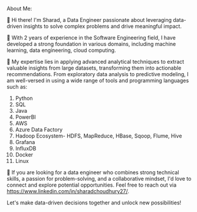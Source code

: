 About Me:

👋 Hi there! I'm Sharad, a Data Engineer passionate about leveraging data-driven insights to solve complex problems and drive meaningful impact. 

💼 With 2 years of experience in the Software Engineering field, I have developed a strong foundation in various domains, including machine learning, data engineering, cloud computing. 

🔬 My expertise lies in applying advanced analytical techniques to extract valuable insights from large datasets, transforming them into actionable recommendations. 
From exploratory data analysis to predictive modeling, I am well-versed in using a wide range of tools and programming languages such as:
1. Python
2. SQL
3. Java
4. PowerBI
5. AWS
6. Azure Data Factory
7. Hadoop Ecosystem- HDFS, MapReduce, HBase, Sqoop, Flume, Hive
8. Grafana
9. InfluxDB
10. Docker
11. Linux

🌟 If you are looking for a data engineer who combines strong technical skills, a passion for problem-solving, and a collaborative mindset, I'd love to connect and explore potential opportunities. 
Feel free to reach out via https://www.linkedin.com/in/sharadchoudhury27/.

Let's make data-driven decisions together and unlock new possibilities!




